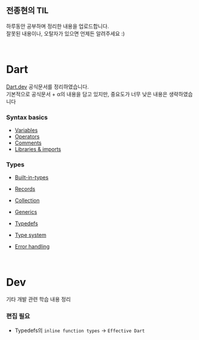 ## 전종현의 TIL
하루동안 공부하며 정리한 내용을 업로드합니다.  
잘못된 내용이나, 오탈자가 있으면 언제든 알려주세요 :)

<br>

# Dart
[Dart.dev](https://dart.dev/guides) 공식문서를 정리하였습니다.  
기본적으로 공식문서 + α의 내용을 담고 있지만, 중요도가 너무 낮은 내용은 생략하였습니다

### Syntax basics
- [Variables](/Dart/Syntax%20basics/Variables.md)
- [Operators](/Dart/Syntax%20basics/Operators.md)
- [Comments](/Dart/Syntax%20basics/Comments.md)
- [Libraries & imports](/Dart/Syntax%20basics/Libraries&imports.md)
### Types
- [Built-in-types](/Dart/Types/Built-in%20types.md)
- [Records](/Dart/Types/Records.md)
- [Collection](/Dart/Types/Collection.md)
- [Generics](/Dart/Types/Generics.md)
- [Typedefs](/Dart/Types/Typedefs.md)
- [Type system](/Dart/Types/Type%20system.md)

- [Error handling](/Dart/Error%20handling)

<br>

# Dev
기타 개발 관련 학습 내용 정리

### 편집 필요
- Typedefs의 `inline function types` -> `Effective Dart`